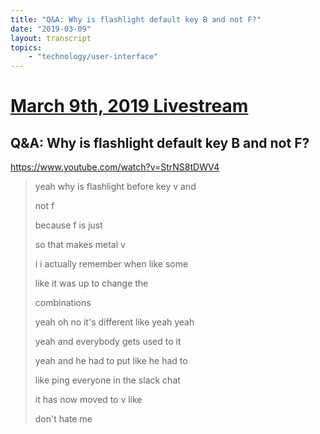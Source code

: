 ```yaml
---
title: "Q&A: Why is flashlight default key B and not F?"
date: "2019-03-09"
layout: transcript
topics:
    - "technology/user-interface"
---
```

# [March 9th, 2019 Livestream](../2019-03-09.md)
## Q&A: Why is flashlight default key B and not F?
https://www.youtube.com/watch?v=StrNS8tDWV4
> yeah why is flashlight before key v and
> 
> not f
> 
> because f is just
> 
> so that makes metal v
> 
> i i actually remember when like some
> 
> like it was up to change the
> 
> combinations
> 
> yeah oh no it's different like yeah yeah
> 
> yeah and everybody gets used to it
> 
> yeah and he had to put like he had to
> 
> like ping everyone in the slack chat
> 
> it has now moved to v like
> 
> don't hate me
> 
